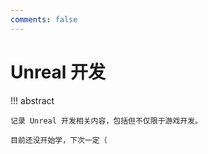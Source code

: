 ```yaml
---
comments: false
---
```


# Unreal 开发

!!! abstract

    记录 Unreal 开发相关内容，包括但不仅限于游戏开发。

    目前还没开始学，下次一定（